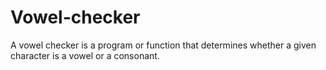  # Vowel-checker
 A vowel checker is a program or function that determines whether a given character is a vowel or a consonant.


